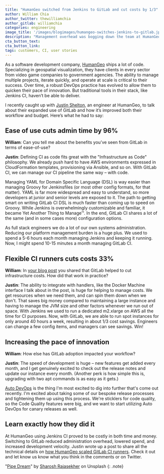 ```yaml
---
title: "HumanGeo switched from Jenkins to GitLab and cut costs by 1/3"
author: William Chia
author_twitter: thewilliamchia
author_gitlab: williamchia
categories: engineering
image_title: '/images/blogimages/humangeo-switches-jenkins-to-gitlab.jpg'
description: "Management overhead was bogging down the team at HumanGeo. GitLab freed up more than just cash."
cta_button_text:
cta_button_link:
tags: customers, CI, user stories
---
```


As a software development company, [HumanGeo](http://www.thehumangeo.com/) ships a lot of code. Specializing in geospatial visualization, they have clients in every sector from video game companies to government agencies. The ability to manage multiple projects, iterate quickly, and operate at scale is critical to their success. Over time, a robust DevOps practice has evolved to allow them to quicken their pace of innovation. But traditional tools in their stack, like Jenkins CI, haven’t be able to deliver.

<!-- more -->

I recently caught up with [Justin Shelton](https://twitter.com/kwonstant), an engineer at HumanGeo, to talk about their expanded use of GitLab and how it’s improved both their workflow and budget. Here’s what he had to say:

## Ease of use cuts admin time by 96%

**William**: Can you tell me about the benefits you’ve seen from GitLab in terms of ease-of-use?

**Justin**: Defining CI as code fits great with the "Infrastructure as Code" philosophy. We already push hard to have AWS environments expressed in CloudFormation templates, provisioning via Ansible, and so on. With GitLab CI, we can manage our CI pipeline the same way – with code.

Managing YAML for Domain Specific Language (DSL) is way easier than managing Groovy for Jenkinsfiles (or most other config formats, for that matter). YAML is far more widespread and easy to understand, so more developers at junior and senior levels are exposed to it. The path to getting smart on writing GitLab CI DSL is much faster than coming up to speed on Groovy. While Jenkins is overwhelmingly customizable and familiar, it became Yet Another Thing to Manage™. In the end, GitLab CI shares a lot of the same (and in some cases more) configuration options.

As full stack engineers we do a lot of our own systems administration. Reducing our platform management burden is a huge plus. We used to spend a 5-6 hours each month managing Jenkins and keeping it running. Now, I might spend 10-15 minutes a month managing GitLab CI.

## Flexible CI runners cuts costs 33%

**William**: In [your blog post](http://blog.thehumangeo.com/gitlab-autoscale-runners.html) you shared that GitLab helped to cut infrastructure costs. How did that work in practice?

**Justin**: The ability to integrate with handlers, like the Docker Machine interface I talk about in the post, is huge for helping to manage costs. We get resources when we need them, and can spin them down when we don't. That saves big money compared to maintaining a large instance and having to manage the JVM size and other factors whenever we run out of space. With Jenkins we used to run a dedicated m2.xlarge on AWS all the time for CI purposes. Now, with GitLab, we are able to run spot instances for only around 40 hours a week, resulting in about 1/3 cost savings. Engineers can change a few config items, and managers can see savings. Win!

## Increasing the pace of innovation

**William**: How else has GitLab adoption impacted your workflow?

**Justin**: The speed of development is huge – new features get added every month, and I get genuinely excited to check out the release notes and update our instance every month. (Another perk is how simple this is, upgrading with two apt commands is as easy as it gets.)

[Auto DevOps](https://docs.gitlab.com/ee/topics/autodevops/) is the thing I'm most excited to dig into further that's come out recently. I'm excited about taking some of our bespoke release processes and tightening them up using this process. We're sticklers for code quality, so the Code Quality features were big, and we want to start utilizing Auto DevOps for canary releases as well.

## Learn exactly how they did it

At HumanGeo using Jenkins CI proved to be costly in both time and money. Switching to GitLab reduced administration overhead, lowered spend, and increased development velocity. Justin wrote up a post to share all the technical details on [how HumanGeo scaled GitLab CI runners](http://blog.thehumangeo.com/gitlab-autoscale-runners.html). Check it out and let know us know what you think in the comments or on Twitter.

"[Pipe Dream](https://unsplash.com/photos/T7s_TnKO-dk)" by [Sharosh Rajasekher](https://unsplash.com/@sharosh) on Unsplash
{: .note}
